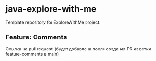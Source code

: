# java-explore-with-me
Template repository for ExploreWithMe project.

## Feature: Comments

Ссылка на pull request: (будет добавлена после создания PR из ветки feature-comments в main)
